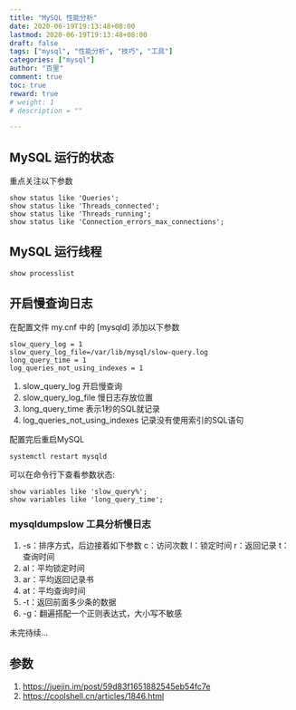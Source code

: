 ```yaml
---
title: "MySQL 性能分析"
date: 2020-06-19T19:13:48+08:00
lastmod: 2020-06-19T19:13:48+08:00
draft: false
tags: ["mysql", "性能分析", "技巧", "工具"]
categories: ["mysql"]
author: "百里"
comment: true
toc: true
reward: true
# weight: 1
# description = ""

---
```


## MySQL 运行的状态

重点关注以下参数

```
show status like 'Queries';
show status like 'Threads_connected';
show status like 'Threads_running';
show status like 'Connection_errors_max_connections';
```

## MySQL 运行线程 

```
show processlist
```

## 开启慢查询日志

在配置文件 my.cnf 中的 [mysqld] 添加以下参数

```
slow_query_log = 1
slow_query_log_file=/var/lib/mysql/slow-query.log
long_query_time = 1
log_queries_not_using_indexes = 1
```

1. slow_query_log 开启慢查询
2. slow_query_log_file 慢日志存放位置
3. long_query_time 表示1秒的SQL就记录
4. log_queries_not_using_indexes 记录没有使用索引的SQL语句

配置完后重启MySQL

```
systemctl restart mysqld
```

可以在命令行下查看参数状态: 

```
show variables like 'slow_query%';
show variables like 'long_query_time';
```

### mysqldumpslow 工具分析慢日志
1. -s：排序方式，后边接着如下参数
         c：访问次数
        l：锁定时间
        r：返回记录
         t：查询时间
1. al：平均锁定时间
1. ar：平均返回记录书
1. at：平均查询时间
1. -t：返回前面多少条的数据
1. -g：翻遍搭配一个正则表达式，大小写不敏感



未完待续...

## 参数

1. https://juejin.im/post/59d83f1651882545eb54fc7e
2. https://coolshell.cn/articles/1846.html